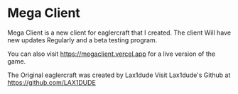 # Mega Client
Mega Client is a new client for eaglercraft that I created.
The client Will have new updates Regularly and a beta testing program.

You can also visit https://megaclient.vercel.app for a live version of the game.

The Original eaglercraft was created by Lax1dude
Visit Lax1dude's Github at https://github.com/LAX1DUDE

